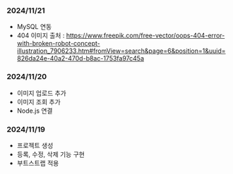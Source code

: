 
### 2024/11/21
* MySQL 연동
* 404 이미지 출처 : https://www.freepik.com/free-vector/oops-404-error-with-broken-robot-concept-illustration_7906233.htm#fromView=search&page=6&position=1&uuid=826da24e-40a2-470d-b8ac-1753fa97c45a 

### 2024/11/20
* 이미지 업로드 추가
* 이미지 조회 추가
* Node.js 연결

### 2024/11/19
* 프로젝트 생성
* 등록, 수정, 삭제 기능 구현
* 부트스트랩 적용